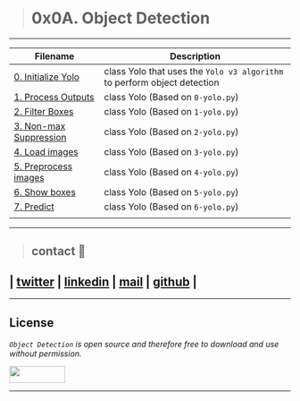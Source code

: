 > # 0x0A. Object Detection
---
| **Filename** | **Description** |
|---|---|
| [0. Initialize Yolo](./0-yolo.py) | class Yolo that uses the `Yolo v3 algorithm` to perform object detection  |
| [1. Process Outputs](./1-yolo.py) | class Yolo (Based on `0-yolo.py`)  |
| [2. Filter Boxes](./2-yolo.py) | class Yolo (Based on `1-yolo.py`)  |
| [3. Non-max Suppression](./3-yolo.py) | class Yolo (Based on `2-yolo.py`) |
| [4. Load images](./4-yolo.py) | class Yolo (Based on `3-yolo.py`)  |
| [5. Preprocess images](./5-yolo.py) | class Yolo (Based on `4-yolo.py`)  |
| [6. Show boxes](./6-yolo.py) | class Yolo (Based on `5-yolo.py`)  |
| [7. Predict](./7-yolo.py) | class Yolo (Based on `6-yolo.py`)  |
|   |   |

---
> ## contact 💬

## | [twitter](https://twitter.com/RICARDO1470) | [linkedin](https://www.linkedin.com/in/ricardo-alfonso-camayo/) | [mail](1466@holbertonschool.com) | [github](https://github.com/ricardo1470/README/blob/master/README.md) |

---

## License
*`Object Detection` is open source and therefore free to download and use without permission.*

<a href="url"><img src="https://www.holbertonschool.com/holberton-logo.png" align="middle" width="100" height="30"></a>

---
